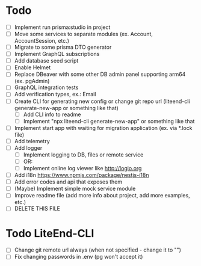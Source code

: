 # Todo

- [ ] Implement run prisma:studio in project
- [ ] Move some services to separate modules (ex. Account, AccountSession, etc.)
- [ ] Migrate to some prisma DTO generator
- [ ] Implement GraphQL subscriptions
- [ ] Add database seed script
- [ ] Enable Helmet
- [ ] Replace DBeaver with some other DB admin panel supporting arm64 (ex. pgAdmin)
- [ ] GraphQL integration tests
- [ ] Add verification types, ex.: Email
- [ ] Create CLI for generating new config or change git repo url (liteend-cli generate-new-app or something like that)
  - [ ] Add CLI info to readme
  - [ ] Implement "npx liteend-cli generate-new-app" or something like that
- [ ] Implement start app with waiting for migration application (ex. via *.lock file)
- [ ] Add telemetry
- [ ] Add logger
  - [ ] Implement logging to DB, files or remote service
  - [ ] OR:
  - [ ] Implement online log viewer like http://logio.org
- [ ] Add i18n https://www.npmjs.com/package/nestjs-i18n
- [ ] Add error codes and api that exposes them
- [ ] (Maybe) Implement simple mock service module
- [ ] Improve readme file (add more info about project, add more examples, etc.)
- [ ] DELETE THIS FILE

# Todo LiteEnd-CLI

- [ ] Change git remote url always (when not specified - change it to "")
- [ ] Fix changing passwords in .env (pg won't accept it)
